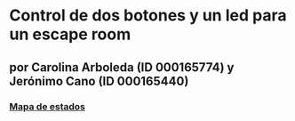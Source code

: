 # Control de dos botones y un led para un escape room
## por Carolina Arboleda (ID 000165774) y Jerónimo Cano (ID 000165440)
### [Mapa de estados](https://imgur.com/hPvEupf)

